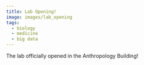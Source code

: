 ```yaml
---
title: Lab Opening!
image: images/lab_opening
tags:
  - biology
  - medicine
  - big data
---
```


The lab officially opened in the Anthropology Building!
